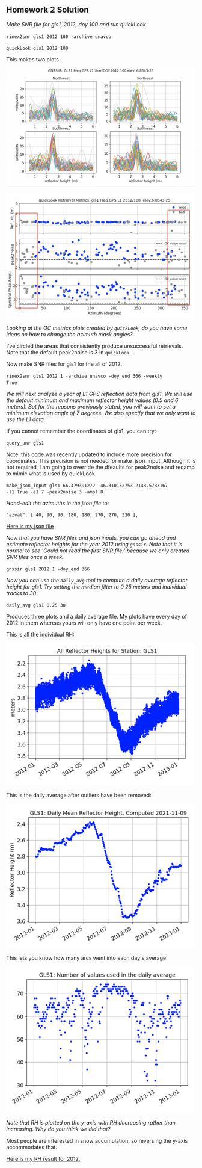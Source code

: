 ## Homework 2 Solution

*Make SNR file for gls1, 2012, doy 100 and run quickLook*

<code>rinex2snr gls1 2012 100 -archive unavco </code>

<code>quickLook gls1 2012 100</code>

This makes two plots.  

<img src=hw2_period.png width=500/>
<P>
<img src=hw2_summary.png width=500/>


*Looking at the QC metrics plots created by <code>quickLook</code>, do you have some ideas on how to change the azimuth mask angles?*

I've circled the areas that consistently produce unsuccessful retrievals.  Note that the default peak2noise is 3 in <code>quickLook</code>.

Now make SNR files for gls1 for the all of 2012. 

<code>rinex2snr gls1 2012 1 -archive unavco -doy_end 366 -weekly True</code>

*We will next analyze a year of L1 GPS reflection data from gls1. We will use the default minimum and maximum 
reflector height values (0.5 and 6 meters). But for the reasons previously stated, you will want to 
set a minimum elevation angle of 7 degrees. We also specify that we only want to use the L1 data.*

If you cannot remember the coordinates of gls1, you can try:

<code>query_unr gls1</code>

Note: this code was recently updated to include more precision for coordinates. This precision is not needed for make_json_input.
Although it is not required, I am going to override the dfeaults for peak2noise and reqamp to mimic what is used by quickLook.

<code>make_json_input gls1 66.479391272 -46.310152753 2148.5783167 -l1 True -e1 7 -peak2noise 3 -ampl 8 </code>

*Hand-edit the azimuths in the json file to:*

```
"azval": [ 40, 90, 90, 180, 180, 270, 270, 330 ],
```

[Here is my json file](gls1.json)
    
*Now that you have SNR files and json inputs, you can go ahead and estimate reflector heights for the year 2012 using <code>gnssir</code>.
Note that it is normal to see 'Could not read the first SNR file:' because we only created SNR files once a week.*

<code>gnssir gls1 2012 1 -doy_end 366</code>

*Now you can use the <code>daily_avg</code> tool to compute a daily average reflector height for gls1. 
Try setting the median filter to 0.25 meters and individual tracks to 30.*

<code>daily_avg gls1 0.25 30</code>

Produces three plots and a daily average file.  My plots have every day of 2012 in them whereas yours will only have one point per week.

This is all the individual RH:

<img src=gls1-av.png width=500/>

This is the daily average after outliers have been removed:

<img src=gls1-av2.png width=500/>

This lets you know how many arcs went into each day's average:

<img src=gls1-av3.png width=500/>

*Note that RH is plotted on the y-axis with RH decreasing rather than increasing. Why do you think we did that?*

Most people are interested in snow accumulation, so reversing the y-axis accommodates that.

[Here is my RH result for 2012.](gls1_dailyRH.txt)

